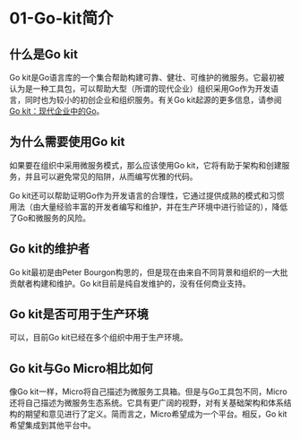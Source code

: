# 01-Go-kit简介

## 什么是Go kit

Go kit是Go语言库的一个集合帮助构建可靠、健壮、可维护的微服务。它最初被认为是一种工具包，可以帮助大型（所谓的现代企业）组织采用Go作为开发语言，同时也为较小的初创企业和组织服务。有关Go kit起源的更多信息，请参阅[Go kit：现代企业中的Go](http://peter.bourgon.org/go-kit/)。

## 为什么需要使用Go kit

如果要在组织中采用微服务模式，那么应该使用Go kit，它将有助于架构和创建服务，并且可以避免常见的陷阱，从而编写优雅的代码。

Go kit还可以帮助证明Go作为开发语言的合理性，它通过提供成熟的模式和习惯用法（由大量经验丰富的开发者编写和维护，并在生产环境中进行验证的），降低了Go和微服务的风险。

## Go kit的维护者

Go kit最初是由Peter Bourgon构思的，但是现在由来自不同背景和组织的一大批贡献者构建和维护。Go kit目前是纯自发维护的，没有任何商业支持。

## Go kit是否可用于生产环境

可以，目前Go kit已经在多个组织中用于生产环境。

## Go kit与Go Micro相比如何

像Go kit一样，Micro将自己描述为微服务工具箱。但是与Go工具包不同，Micro还将自己描述为微服务生态系统。它具有更广阔的视野，对有关基础架构和体系结构的期望和意见进行了定义。简而言之，Micro希望成为一个平台。相反，Go kit希望集成到其他平台中。
